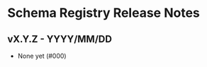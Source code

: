 # Schema Registry Release Notes

<!-- no verify-specs -->

## vX.Y.Z - YYYY/MM/DD
- None yet (#000)
